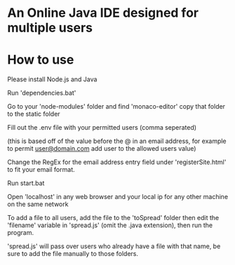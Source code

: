# An Online Java IDE designed for multiple users

# How to use

Please install Node.js and Java

Run 'dependencies.bat'

Go to your 'node-modules' folder and find 'monaco-editor' copy that folder to the static folder

Fill out the .env file with your permitted users (comma seperated)

(this is based off of the value before the @ in an email address, for example to permit user@domain.com add user to the allowed users value)

Change the RegEx for the email address entry field under 'registerSite.html' to fit your email format.

Run start.bat

Open 'localhost' in any web browser and your local ip for any other machine on the same network

To add a file to all users, add the file to the 'toSpread' folder then edit the 'filename' variable in 'spread.js' (omit the .java extension), then run the program.

'spread.js' will pass over users who already have a file with that name, be sure to add the file manually to those folders.